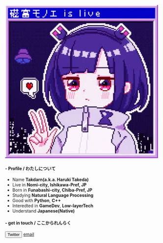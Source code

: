 
<img src="img/anime.gif">
<link href="https://unpkg.com/nes.css@latest/css/nes.min.css" rel="stylesheet"/>

#### - Profile / わたしについて

- Name **Takdarn(a.k.a. Haruki Takeda)**
- Live in **Nomi-city, Ishikawa-Pref, JP**
- Born in **Funabashi-city, Chiba-Pref, JP**
- Studying **Natural Language Processing**
- Good with **Python**, **C++**
- Interedted in **GameDev**, **Low-layerTech**
- Understand **Japanese(Native)**

#### - get in touch / ここかられんらく
<a href="https://twitter.com/takedarn_n"><button type="button" class="nes-btn is-primary">Twitter</button></a> <a class="nes-btn" href="mailto:takedaharuki@jaist.ac.jp">email</a>

